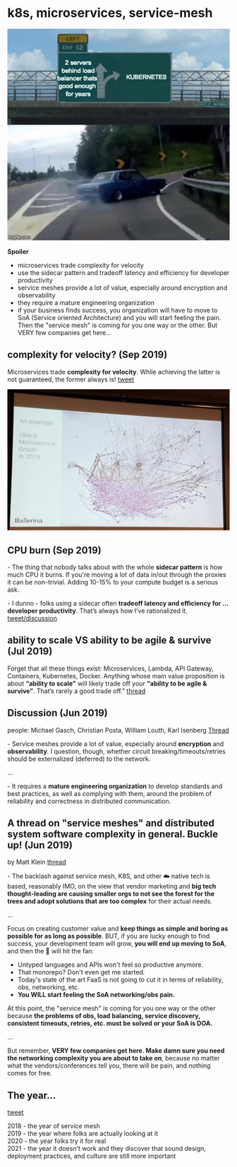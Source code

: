 # k8s, microservices, service-mesh

![](./imgs/k8s-turn.jpg)

**Spoiler**
 - microservices trade complexity for velocity
 - use the sidecar pattern and tradeoff latency and efficiency for developer productivity
 - service meshes provide a lot of value, especially around encryption and observability
 - they require a mature engineering organization
 - if your business finds success, you organization will have to move to SoA (Service oriented Architecture) and you will start feeling the pain. Then the "service mesh" is coming for you one way or the other. But VERY few companies get here...

## complexity for velocity? (Sep 2019)
Microservices trade **complexity for velocity**. While achieving the latter is not guaranteed, the former always is! [tweet](https://twitter.com/bibryam/status/1172050320442241026)

![](./imgs/uber_microservices_graph.jpg)



## CPU burn (Sep 2019)
\- The thing that nobody talks about with the whole **sidecar pattern** is how much CPU it burns. If you're moving a lot of data in/out through the proxies it can be non-trivial. Adding 10-15% to your compute budget is a serious ask.

\- I dunno - folks using a sidecar often **tradeoff latency and efficiency for ... developer productivity**. That’s always how I’ve rationalized it.
[tweet/discussion](https://twitter.com/copyconstruct/status/1171646790610894849)



## ability to scale VS ability to be agile & survive (Jul 2019)
Forget that all these things exist: Microservices, Lambda, API Gateway, Containers, Kubernetes, Docker. Anything whose main value proposition is about **“ability to scale”** will likely trade off your **“ability to be agile & survive”**. That’s rarely a good trade off." [thread](https://twitter.com/dvassallo/status/1154516910265884672)



## Discussion (Jun 2019)
people: Michael Gasch, Christian Posta, William Louth, Karl Isenberg [Thread](https://twitter.com/embano1/status/1142188360192208896)

\- Service meshes provide a lot of value, especially around **encryption** and **observability**. I question, though, whether circuit breaking/timeouts/retries should be externalized (deferred) to the network.

...

\- It requires a **mature engineering organization** to develop standards and best practices, as well as complying with them, around the problem of reliability and correctness in distributed communication.



## A thread on "service meshes" and distributed system software complexity in general. Buckle up! (Jun 2019)
by Matt Klein [thread](https://twitter.com/mattklein123/status/1142905758847315968)

\- The backlash against service mesh, K8S, and other ☁️ native tech is based, reasonably IMO, on the view that vendor marketing and **big tech thought-leading are causing  smaller orgs to not see the forest for the trees and adopt solutions that are too complex** for their actual needs.

...

Focus on creating customer value and **keep things as simple and boring as possible for as long as possible**. BUT, if you are lucky enough to find success, your development team will grow, **you will end up moving to SoA**, and then the 💩 will hit the fan:

- Untyped languages and APIs won't feel so productive anymore.
- That monorepo? Don't even get me started.
- Today's state of the art FaaS is not going to cut it in terms of reliability, obs, networking, etc.
- **You WILL start feeling the SoA networking/obs pain.**

At this point, the "service mesh" is coming for you one way or the other because **the problems of obs, load balancing, service discovery, consistent timeouts, retries, etc. must be solved or your SoA is DOA.**

...

But remember, **VERY few companies get here. Make damn sure you need the networking complexity you are about to take on**, because no matter what the vendors/conferences tell you, there will be pain, and nothing comes for free.




## The year...
[tweet](https://twitter.com/rettori/status/1118505668678422534)

2018 - the year of service mesh <br>
2019 - the year where folks are actually looking at it <br>
2020 - the year folks try it for real <br>
2021 - the year it doesn't work and they discover that sound design, deployment practices, and culture are still more important

